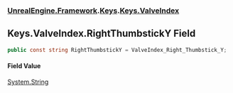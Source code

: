 ### [UnrealEngine.Framework](./UnrealEngine-Framework.md 'UnrealEngine.Framework').[Keys](./Keys.md 'UnrealEngine.Framework.Keys').[Keys.ValveIndex](./Keys-ValveIndex.md 'UnrealEngine.Framework.Keys.ValveIndex')
## Keys.ValveIndex.RightThumbstickY Field
  
```csharp
public const string RightThumbstickY = ValveIndex_Right_Thumbstick_Y;
```
#### Field Value
[System.String](https://docs.microsoft.com/en-us/dotnet/api/System.String 'System.String')  
